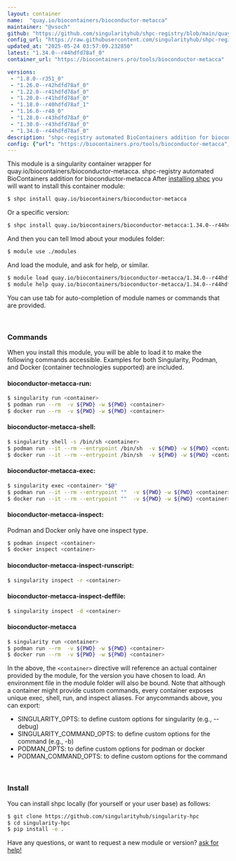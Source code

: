 ```yaml
---
layout: container
name:  "quay.io/biocontainers/bioconductor-metacca"
maintainer: "@vsoch"
github: "https://github.com/singularityhub/shpc-registry/blob/main/quay.io/biocontainers/bioconductor-metacca/container.yaml"
config_url: "https://raw.githubusercontent.com/singularityhub/shpc-registry/main/quay.io/biocontainers/bioconductor-metacca/container.yaml"
updated_at: "2025-05-24 03:57:09.232850"
latest: "1.34.0--r44hdfd78af_0"
container_url: "https://biocontainers.pro/tools/bioconductor-metacca"

versions:
 - "1.8.0--r351_0"
 - "1.26.0--r42hdfd78af_0"
 - "1.22.0--r41hdfd78af_0"
 - "1.20.0--r41hdfd78af_0"
 - "1.18.0--r40hdfd78af_1"
 - "1.16.0--r40_0"
 - "1.28.0--r43hdfd78af_0"
 - "1.30.0--r43hdfd78af_0"
 - "1.34.0--r44hdfd78af_0"
description: "shpc-registry automated BioContainers addition for bioconductor-metacca"
config: {"url": "https://biocontainers.pro/tools/bioconductor-metacca", "maintainer": "@vsoch", "description": "shpc-registry automated BioContainers addition for bioconductor-metacca", "latest": {"1.34.0--r44hdfd78af_0": "sha256:732e34b82ac17a52883b2cecde40e8ac3cb956a57752f28ade2aabbeb9fb9fd1"}, "tags": {"1.8.0--r351_0": "sha256:311a7e0a91f2fd61308cdce212e9f22f342eecb8cacb5a7667d37249b28bcf2e", "1.26.0--r42hdfd78af_0": "sha256:cbe7e2a05c1f0bb663a9602630eb0aa5f7fd2a337daa56714cf8f4ae5a60f802", "1.22.0--r41hdfd78af_0": "sha256:88391b3865a6695963ddfd47f4175adf441f85bcb6381ca2c86d6af2e5da7175", "1.20.0--r41hdfd78af_0": "sha256:c956b1d216d44aa0443c5b463664791a5c1317dbc903c3b8d3415e314147db6e", "1.18.0--r40hdfd78af_1": "sha256:eff8e114ebb9e62063d8c37976d62fc0ae17f6f6565c2e2d6269af94135fea32", "1.16.0--r40_0": "sha256:51068492e0b2be4de6e4c4011b5af7033a1d50fe491910bc8588398c76a649f0", "1.28.0--r43hdfd78af_0": "sha256:1175549748408ed786d12a89e3c630d87d65f11e2b66d6e280955b889dd7600c", "1.30.0--r43hdfd78af_0": "sha256:c9f4dd4459e980e33b57396f3aac5295982f2a2718334e058dd86af4a19fb22a", "1.34.0--r44hdfd78af_0": "sha256:732e34b82ac17a52883b2cecde40e8ac3cb956a57752f28ade2aabbeb9fb9fd1"}, "docker": "quay.io/biocontainers/bioconductor-metacca"}
---
```


This module is a singularity container wrapper for quay.io/biocontainers/bioconductor-metacca.
shpc-registry automated BioContainers addition for bioconductor-metacca
After [installing shpc](#install) you will want to install this container module:


```bash
$ shpc install quay.io/biocontainers/bioconductor-metacca
```

Or a specific version:

```bash
$ shpc install quay.io/biocontainers/bioconductor-metacca:1.34.0--r44hdfd78af_0
```

And then you can tell lmod about your modules folder:

```bash
$ module use ./modules
```

And load the module, and ask for help, or similar.

```bash
$ module load quay.io/biocontainers/bioconductor-metacca/1.34.0--r44hdfd78af_0
$ module help quay.io/biocontainers/bioconductor-metacca/1.34.0--r44hdfd78af_0
```

You can use tab for auto-completion of module names or commands that are provided.

<br>

### Commands

When you install this module, you will be able to load it to make the following commands accessible.
Examples for both Singularity, Podman, and Docker (container technologies supported) are included.

#### bioconductor-metacca-run:

```bash
$ singularity run <container>
$ podman run --rm  -v ${PWD} -w ${PWD} <container>
$ docker run --rm  -v ${PWD} -w ${PWD} <container>
```

#### bioconductor-metacca-shell:

```bash
$ singularity shell -s /bin/sh <container>
$ podman run --it --rm --entrypoint /bin/sh  -v ${PWD} -w ${PWD} <container>
$ docker run --it --rm --entrypoint /bin/sh  -v ${PWD} -w ${PWD} <container>
```

#### bioconductor-metacca-exec:

```bash
$ singularity exec <container> "$@"
$ podman run --it --rm --entrypoint ""  -v ${PWD} -w ${PWD} <container> "$@"
$ docker run --it --rm --entrypoint ""  -v ${PWD} -w ${PWD} <container> "$@"
```

#### bioconductor-metacca-inspect:

Podman and Docker only have one inspect type.

```bash
$ podman inspect <container>
$ docker inspect <container>
```

#### bioconductor-metacca-inspect-runscript:

```bash
$ singularity inspect -r <container>
```

#### bioconductor-metacca-inspect-deffile:

```bash
$ singularity inspect -d <container>
```



#### bioconductor-metacca

```bash
$ singularity run <container>
$ podman run --rm  -v ${PWD} -w ${PWD} <container>
$ docker run --rm  -v ${PWD} -w ${PWD} <container>
```


In the above, the `<container>` directive will reference an actual container provided
by the module, for the version you have chosen to load. An environment file in the
module folder will also be bound. Note that although a container
might provide custom commands, every container exposes unique exec, shell, run, and
inspect aliases. For anycommands above, you can export:

 - SINGULARITY_OPTS: to define custom options for singularity (e.g., --debug)
 - SINGULARITY_COMMAND_OPTS: to define custom options for the command (e.g., -b)
 - PODMAN_OPTS: to define custom options for podman or docker
 - PODMAN_COMMAND_OPTS: to define custom options for the command

<br>

### Install

You can install shpc locally (for yourself or your user base) as follows:

```bash
$ git clone https://github.com/singularityhub/singularity-hpc
$ cd singularity-hpc
$ pip install -e .
```

Have any questions, or want to request a new module or version? [ask for help!](https://github.com/singularityhub/singularity-hpc/issues)